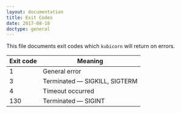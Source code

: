 ```yaml
---
layout: documentation
title: Exit Codes
date: 2017-08-18
doctype: general
---
```


This file documents exit codes which `kubicorn` will return on errors.

| Exit code | Meaning |
|---|---|
| 1 | General error |
| 3 | Terminated — SIGKILL, SIGTERM |
| 4 | Timeout occurred |
| 130 | Terminated — SIGINT |